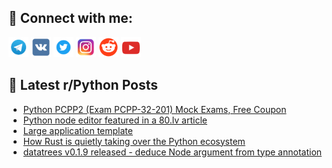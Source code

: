 ## 🔎 Connect with me:
[<img src="https://github.com/bullbesh/bullbesh/blob/main/images/Telegram.png" width="32" height="32" />](https://t.me/bullbesh)
[<img src="https://github.com/bullbesh/bullbesh/blob/main/images/VK.png" width="32" height="32" />](https://vk.com/bullbesh)
[<img src="https://github.com/bullbesh/bullbesh/blob/main/images/Twitter.png" width="32" height="32" />](https://twitter.com/bullbesh1)
[<img src="https://github.com/bullbesh/bullbesh/blob/main/images/Instagram.png" width="32" height="32" />](https://www.instagram.com/bullbesh)
[<img src="https://github.com/bullbesh/bullbesh/blob/main/images/Reddit.png" width="32" height="32" />](https://www.reddit.com/user/bullbesh)
[<img src="https://github.com/bullbesh/bullbesh/blob/main/images/YouTube.png" width="32" height="32" />](https://www.youtube.com/channel/UCtfjRs6uzgq5mfm8S06WTcg)

## 📕 Latest r/Python Posts
<!-- BLOG-POST-LIST:START -->
- [Python PCPP2 &lpar;Exam PCPP-32-201&rpar; Mock Exams, Free Coupon](https://www.reddit.com/r/Python/comments/1ii9nbx/python_pcpp2_exam_pcpp32201_mock_exams_free_coupon/)
- [Python node editor featured in a 80.lv article](https://www.reddit.com/r/Python/comments/1ii8v1e/python_node_editor_featured_in_a_80lv_article/)
- [Large application template](https://www.reddit.com/r/Python/comments/1ii7b0s/large_application_template/)
- [How Rust is quietly taking over the Python ecosystem](https://www.reddit.com/r/Python/comments/1ii64gp/how_rust_is_quietly_taking_over_the_python/)
- [datatrees v0.1.9 released - deduce Node argument from type annotation](https://www.reddit.com/r/Python/comments/1ii37uj/datatrees_v019_released_deduce_node_argument_from/)
<!-- BLOG-POST-LIST:END -->
